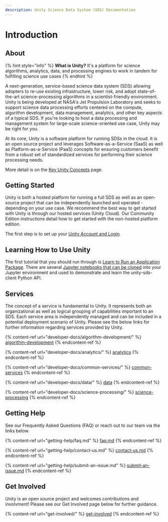 ```yaml
---
description: Unity Science Data System (SDS) Documentation
---
```


# Introduction

## About

{% hint style="info" %}
**What is Unity?** It's a platform for science algorithms, analytics, data, and processing engines to work in tandem for fulfilling science use cases
{% endhint %}

A next-generation, service-based science data system (SDS) allowing adopters to re-use existing infrastructure, lower risk, and adopt state-of-the-art science-processing algorithms in a scientist-friendly environment. Unity is being developed at NASA's Jet Propulsion Laboratory and seeks to support science data processing efforts centered on the compute, algorithm development, data management, analytics, and other key aspects of a typical SDS. If you're looking to host a data processing and management system for large-scale science-oriented use case, Unity may be right for you.

At its core, Unity is a software platform for running SDSs in the cloud. It is an open source project and leverages Software-as-a-Service (SaaS) as well as Platform-as-a-Service (PaaS) concepts for ensuring customers benefit from a robust set of standardized services for performing their science  processing needs.&#x20;

More detail is on the [Key Unity Concepts](mdps-overview/key-unity-concepts.md) page.

## Getting Started

Unity is both a hosted platform for running a full SDS as well as an open-source project that can be independently launched and operated - depending on your use case. We recommend the best way to get started with Unity is through our hosted services (Unity Cloud). Our Community Edition instructions detail how to get started with the non-hosted platform edition.

The first step is to set up your [Unity Account and Login](mdps-overview/unity-account-and-login.md).

## Learning How to Use Unity

The first tutorial that you should run through is [Learn to Run an Application Package](mdps-overview/tutorials/learn-to-run-an-application-package/). There are several [Jupyter notebooks that can be cloned](https://github.com/unity-sds/mdps-tutorial) into your Jupyter environment and used to demonstrate and learn the unity-sds-client Python API.

## Services

The concept of a service is fundamental to Unity. It represents both an organizational as well as logical grouping of capabilities important to an SDS. Each service area is independently managed and can be included in a potential deployment scenario of Unity. Please see the below links for further information regarding services provided by Unity.&#x20;

{% content-ref url="developer-docs/algorithm-development/" %}
[algorithm-development](developer-docs/algorithm-development/)
{% endcontent-ref %}

{% content-ref url="developer-docs/analytics/" %}
[analytics](developer-docs/analytics/)
{% endcontent-ref %}

{% content-ref url="developer-docs/common-services/" %}
[common-services](developer-docs/common-services/)
{% endcontent-ref %}

{% content-ref url="developer-docs/data/" %}
[data](developer-docs/data/)
{% endcontent-ref %}

{% content-ref url="developer-docs/science-processing/" %}
[science-processing](developer-docs/science-processing/)
{% endcontent-ref %}

## Getting Help

See our Frequently Asked Questions (FAQ) or reach out to our team via the links below.&#x20;

{% content-ref url="getting-help/faq.md" %}
[faq.md](getting-help/faq.md)
{% endcontent-ref %}

{% content-ref url="getting-help/contact-us.md" %}
[contact-us.md](getting-help/contact-us.md)
{% endcontent-ref %}

{% content-ref url="getting-help/submit-an-issue.md" %}
[submit-an-issue.md](getting-help/submit-an-issue.md)
{% endcontent-ref %}

## Get Involved

Unity is an open source project and welcomes contributions and involvment! Please see our Get Involved page below for further guidance.&#x20;

{% content-ref url="get-involved/" %}
[get-involved](get-involved/)
{% endcontent-ref %}

